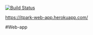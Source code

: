 [![Build Status](https://travis-ci.org/gallimoff/web-app.svg?branch=master)](https://travis-ci.org/gallimoff/web-app)

https://itpark-web-app.herokuapp.com/

#Web-app